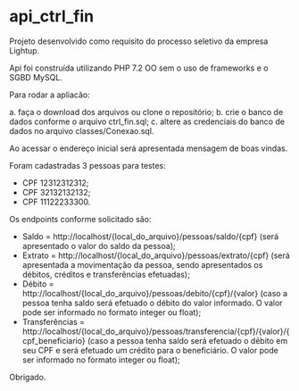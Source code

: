 # api_ctrl_fin
 
Projeto desenvolvido como requisito do processo seletivo da empresa Lightup.

Api foi construída utilizando PHP 7.2 OO sem o uso de frameworks e o SGBD MySQL.

Para rodar a apliacão:

a. faça o download dos arquivos ou clone o repositório;
b. crie o banco de dados conforme o arquivo ctrl_fin.sql;
c. altere as credenciais do banco de dados no arquivo classes/Conexao.sql.

Ao acessar o endereço inicial será apresentada mensagem de boas vindas.

Foram cadastradas 3 pessoas para testes:
- CPF 12312312312;
- CPF 32132132132;
- CPF 11122233300.

Os endpoints conforme solicitado são:

- Saldo = http://localhost/{local_do_arquivo}/pessoas/saldo/{cpf} (será apresentado o valor do saldo da pessoa);
- Extrato = http://localhost/{local_do_arquivo}/pessoas/extrato/{cpf} (será apresentada a movimentação da pessoa, sendo apresentados os débitos, créditos e transferências efetuadas);
- Débito = http://localhost/{local_do_arquivo}/pessoas/debito/{cpf}/{valor} (caso a pessoa tenha saldo será efetuado o débito do valor informado. O valor pode ser informado no formato integer ou float);
- Transferências = http://localhost/{local_do_arquivo}/pessoas/transferencia/{cpf}/{valor}/{cpf_beneficiario} (caso a pessoa tenha saldo será efetuado o débito em seu CPF e será efetuado um crédito para o beneficiário. O valor pode ser informado no formato integer ou float);

Obrigado.


